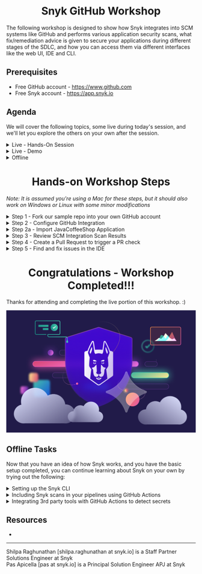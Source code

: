 <h1 align="center">Snyk GitHub Workshop</h1>

The following workshop is designed to show how Snyk integrates into SCM systems like GitHub and performs various application security scans, what fix/remediation advice is given to secure your applications during different stages of the SDLC, and how you can access them via different interfaces like the web UI, IDE and CLI.

## Prerequisites

* Free GitHub account - https://www.github.com
* Free Snyk account  - https://app.snyk.io 

## Agenda

We will cover the following topics, some live during today's session, and we'll let you explore the others on your own after the session.

<details>
  <summary>Live - Hands-On Session</summary>
  
- [ ] Setting up the SCM integration between GitHub and Snyk
- [ ] Importing a repo into Snyk and scanning in via the SCM integration
- [ ] Opening a PR to fix a Snyk Open Source vulnerability
- [ ] Running Snyk in Codespaces to check out the IDE experience 
    
</details>

<details>
  <summary>Live - Demo</summary>
  
- [ ] Detecting and suggesting fixes for transitive dependencies via the IDE
- [ ] [_Enterprise-only_] Fix Code issues in the IDE using DeepCode AI Fix
- [ ] Prioritization using Risk scores
- [ ] [_Enterprise-only_] Using `Reachability` as an additional parameter to determine risk
- [ ] [_Enterprise-only_] Reporting to provide visibility and facilitate collaboration between Security and Dev teams
- [ ] [_Enterprise-only_] Creating an inventory of code-based assets and setting up policies for security coverage
- [ ] [_Enterprise-only_] Run-time based risk factors to provide better risk assessment for prioritization
    
</details>

<details>
  <summary>Offline</summary>

- [ ] Running Snyk in the IDE to detect and fix vulnerabilities  
- [ ] Set up the Snyk CLI
- [ ] Include Snyk scans in your CI/CD pipelines
- [ ] Integrate 3rd party tools like Nightfall AI (TBH), GitLeaks, and TruffleHog using GitHub Actions to detect secrets
    
</details>

<h1 align="center">Hands-on Workshop Steps</h1>

_Note: It is assumed you're using a Mac for these steps, but it should also work on Windows or Linux with some minor modifications_

<details>
<summary>Step 1 - Fork our sample repo into your own GitHub account</summary>

#### Sign in to your GitHub account

* Navigate to the following GitHub repo - https://github.com/boosef-snyk/JavaCoffeeShop
* Click on the "**Fork**" button
* Check the "**Owner**" field on the next page to ensure you are forking this repo to your personal GitHub account
* Click done

![](images/GH-workshop-1.png)

</details> 

<details>
<summary>Step 2 - Configure GitHub Integration</summary>

_NOTE: You may have already setup the GitHub integration on Snyk; in that case, go ahead and skip this step_

#### Login to https://app.snyk.io

* Sign up if you haven't already using your existing Google / GitHub / Bitbucket / Azure AD / Docker account
* Use the guided flow to set up the GitHub integration and grant Snyk access to all your public repos
* In Step 3 of the guided flow, you can select and import only the forked repo into Snyk 

![](images/GH-workshop-8.png)

* If you skipped the guided flow, navigate to Integrations -> Source Control -> GitHub

![](images/GH-workshop-5.png)

* Fill in your account credentials to connect your GitHub Account (if prompted).
* Now let's enable Code Scanning - you do that as follows:
  * Select Settings -> Snyk Code -> set "Enable Snyk Code" -> Save Changes

![](images/GH-workshop-3.png)

* Similarly, let's enable IaC Scanning - you do that as follows:
  * Select Settings -> Snyk IaC -> Enable "Detect Configuration files" -> Save Changes

![](images/GH-workshop-9.png)

</details> 

<details>
<summary>Step 2a - Import JavaCoffeeShop Application</summary>

#### Optional

_You can skip this if you followed the guided flow in the previous step._

* Now that Snyk is connected to your GitHub Account, import the repo into Snyk as a Project.
* Navigate to Projects menu option
* Click "**Add Project**" then select "**GitHub**"
* Click on the repo you forked
* The import should take about 3 minutes or so

![](images/GH-workshop-4-2.png)

</details>

<details>
<summary>Step 3 - Review SCM Integration Scan Results</summary>

* Once the import has completed, when you navigate to your Projects tab (from the sidebar), you should see something like this:

![](images/GH-workshop-4.png)

* Let's go ahead and click on pom.xml
* Here you will see all vulnerabilities including a dependency tree of where the vulnerabilities exist, with transitive dependencies also listed 

![](images/GH-workshop-6.png)

![](images/GH-workshop-7.png)

</details> 

<details>
<summary>Step 4 - Create a Pull Request to trigger a PR check</summary>

#### Navigate back to the list of Issues in the pom.xml

* Let's select an issue with a fix available (you should see a green button saying 'Fix this vulnerability')

![](images/GH-workshop-10.png)
  
* Click on the **Fix this vulnerability** button, and select the option to open a new PR on the next page (you'll need to scroll to the bottom of the page)
* This should take you to a new pull request that has been created in the JavaCoffeeShop repo

![](images/GH-workshop-12.png)

* Scroll to the bottom and you will see the `code/snyk`, `security/snyk`, and `license/snyk` checks running - congratulations, your SCM integration is working as expected!

![](images/GH-workshop-13.png)

* Once the tests complete running, you can click on the "**Details**" button next to them to view the scan report in the Snyk UI  

</details>

<details>
<summary>Step 5 - Find and fix issues in the IDE</summary> 

#### Switch to the Code section of your repository now 

* We are going to use Codespaces for this section of the workshop. Click on the green '**Code**' button and then '**Create codespace on main**"

![](images/GH-workshop-14.png)

* It will take anywhere between 2-5 minutes for the codespace to spin up and be fully set up. When you see the Snyk logo on the Extensions bar on the left, and status messages popping up on the right side of your screen, it is ready. 

![](images/GH-workshop-15.png)

* While waiting, switch to your Snyk dashboard, first click on your name in the bottom left of the sidebar, and then '**Account Settings**'
* Under '**General Settings**' you should see a field under '**API Token**' - create your API key and copy it

![](images/GH-workshop-19.png)

* If your Codespace is now ready, open the Command Palette (same as in VS Code - Cmd + Shift + P on Mac) and type `Snyk`
* Click on "**Snyk: Set Token**" and paste the copied API key when prompted

![](images/GH-workshop-16.png)

* You'll see the Snyk extension expand on the left if authentication is successful

![](images/GH-workshop-17.png)

* Click the "**Rescan**" button in the Snyk extension panel to start them - moving forward, scans will run automatically whenever you save changes. If you see the extension panel refresh and populate with results like in the image below, congratultions, you have set Snyk up in the IDE successfully!

![](images/GH-workshop-18_new.png)

</details> 

<h1 align="center">Congratulations - Workshop Completed!!!</h1>

Thanks for attending and completing the live portion of this workshop. :) 

![](images/snyk-logo.png)

## Offline Tasks

Now that you have an idea of how Snyk works, and you have the basic setup completed, you can continue learning about Snyk on your own by trying out the following:

<details>
  <summary>Setting up the Snyk CLI</summary>

  #### This will help you set up Snyk on your local machine 

  * 
</details>

<details>
  <summary>Including Snyk scans in your pipelines using GitHub Actions</summary>

  #### You can run all Snyk scans in your pipelines by first installing the CLI on your runner, and then running the same commands you previously used while using the CLI locally in the previous step
  
  * 
</details>

<details>
  <summary>Integrating 3rd party tools with GitHub Actions to detect secrets</summary>
  <details>
    <summary>Nightfall AI</summary>

    *
    
  </details>
  <details>
    <summary>GitLeaks</summary>

    *
    
  </details>
  <details>
    <summary>TruffleHog</summary>

    *
    
  </details>
</details>

## Resources

-

<hr />

Shilpa Raghunathan [shilpa.raghunathan at snyk.io] is a Staff Partner Solutions Engineer at Snyk <br />
Pas Apicella [pas at snyk.io] is a Principal Solution Engineer APJ at Snyk
